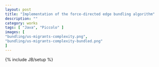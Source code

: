 ```yaml
---
layout: post
title: "Implementation of the force-directed edge bundling algorithm"
description: ""
category: works
tags: [ "Java", "Piccolo" ]
images: [
"bundling/us-migrants-complexity.png",
"bundling/us-migrants-complexity-bundled.png"
]
---
```

{% include JB/setup %}



